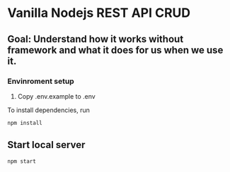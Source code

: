 # Vanilla Nodejs REST API CRUD 


## Goal: Understand how it works without framework and what it does for us when we use it. 


### Envinroment setup  

1) Copy .env.example to .env 
   
To install dependencies, run
``` bash
npm install
``` 

## Start local server

``` bash
npm start
```

